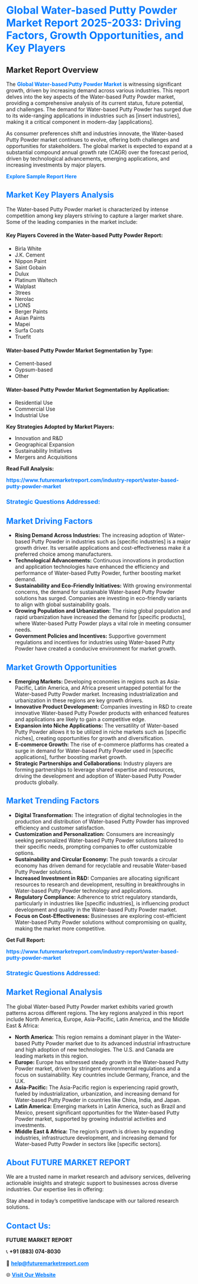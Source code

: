 <h1 style="color: #007BFF;">Global Water-based Putty Powder Market Report 2025-2033: Driving Factors, Growth Opportunities, and Key Players</h1>

<section id="overview">
<h2>Market Report Overview</h2>
<p>The <a href="https://www.futuremarketreport.com/industry-report/water-based-putty-powder-market" style="color: #007BFF; text-decoration: none;"><strong>Global Water-based Putty Powder Market</strong></a> is witnessing significant growth, driven by increasing demand across various industries. This report delves into the key aspects of the Water-based Putty Powder market, providing a comprehensive analysis of its current status, future potential, and challenges. The demand for Water-based Putty Powder has surged due to its wide-ranging applications in industries such as [insert industries], making it a critical component in modern-day [applications].</p>
<p>As consumer preferences shift and industries innovate, the Water-based Putty Powder market continues to evolve, offering both challenges and opportunities for stakeholders. The global market is expected to expand at a substantial compound annual growth rate (CAGR) over the forecast period, driven by technological advancements, emerging applications, and increasing investments by major players.</p>
</section>

<section id="overview">
<p><a href="https://www.futuremarketreport.com/request-sample/reportId=55379" style="color: #007BFF; text-decoration: none;"><strong>Explore Sample Report Here</strong></a></p>
</section>

<section id="key-players">
<h2 style="color: #007BFF;">Market Key Players Analysis</h2>
<p>The Water-based Putty Powder market is characterized by intense competition among key players striving to capture a larger market share. Some of the leading companies in the market include:</p>
<h4>Key Players Covered in the Water-based Putty Powder Report:</h4>
<ul><li>Birla White</li><li>J.K. Cement</li><li>Nippon Paint</li><li>Saint Gobain</li><li>Dulux</li><li>Platinum Waltech</li><li>Walplast</li><li>3trees</li><li>Nerolac</li><li>LIONS</li><li>Berger Paints</li><li>Asian Paints</li><li>Mapei</li><li>Surfa Coats</li><li>Truefit</li></ul>
<h4>Water-based Putty Powder Market Segmentation by Type:</h4>
<ul><li>Cement-based</li><li>Gypsum-based</li><li>Other</li></ul>

<h4>Water-based Putty Powder Market Segmentation by Application:</h4>
<ul><li>Residential Use</li><li>Commercial Use</li><li>Industrial Use</li></ul>
<p><strong>Key Strategies Adopted by Market Players:</strong></p>
<ul>
<li>Innovation and R&D</li>
<li>Geographical Expansion</li>
<li>Sustainability Initiatives</li>
<li>Mergers and Acquisitions</li>
</ul>
</section>

<section>
<p><strong>Read Full Analysis: </strong></p><a href="https://www.futuremarketreport.com/industry-report/water-based-putty-powder-market" style="color: #007BFF; text-decoration: none;"><strong>https://www.futuremarketreport.com/industry-report/water-based-putty-powder-market</strong></a>
<h3 style="color: #007BFF;">Strategic Questions Addressed:</h3>
</section>

<section id="driving-factors">
<h2 style="color: #007BFF;">Market Driving Factors</h2>
<ul>
<li><strong>Rising Demand Across Industries:</strong> The increasing adoption of Water-based Putty Powder in industries such as [specific industries] is a major growth driver. Its versatile applications and cost-effectiveness make it a preferred choice among manufacturers.</li>
<li><strong>Technological Advancements:</strong> Continuous innovations in production and application technologies have enhanced the efficiency and performance of Water-based Putty Powder, further boosting market demand.</li>
<li><strong>Sustainability and Eco-Friendly Initiatives:</strong> With growing environmental concerns, the demand for sustainable Water-based Putty Powder solutions has surged. Companies are investing in eco-friendly variants to align with global sustainability goals.</li>
<li><strong>Growing Population and Urbanization:</strong> The rising global population and rapid urbanization have increased the demand for [specific products], where Water-based Putty Powder plays a vital role in meeting consumer needs.</li>
<li><strong>Government Policies and Incentives:</strong> Supportive government regulations and incentives for industries using Water-based Putty Powder have created a conducive environment for market growth.</li>
</ul>
</section>

<section id="growth-opportunities">
<h2 style="color: #007BFF;">Market Growth Opportunities</h2>
<ul>
<li><strong>Emerging Markets:</strong> Developing economies in regions such as Asia-Pacific, Latin America, and Africa present untapped potential for the Water-based Putty Powder market. Increasing industrialization and urbanization in these regions are key growth drivers.</li>
<li><strong>Innovative Product Development:</strong> Companies investing in R&D to create innovative Water-based Putty Powder products with enhanced features and applications are likely to gain a competitive edge.</li>
<li><strong>Expansion into Niche Applications:</strong> The versatility of Water-based Putty Powder allows it to be utilized in niche markets such as [specific niches], creating opportunities for growth and diversification.</li>
<li><strong>E-commerce Growth:</strong> The rise of e-commerce platforms has created a surge in demand for Water-based Putty Powder used in [specific applications], further boosting market growth.</li>
<li><strong>Strategic Partnerships and Collaborations:</strong> Industry players are forming partnerships to leverage shared expertise and resources, driving the development and adoption of Water-based Putty Powder products globally.</li>
</ul>
</section>

<section id="trending-factors">
<h2 style="color: #007BFF;">Market Trending Factors</h2>
<ul>
<li><strong>Digital Transformation:</strong> The integration of digital technologies in the production and distribution of Water-based Putty Powder has improved efficiency and customer satisfaction.</li>
<li><strong>Customization and Personalization:</strong> Consumers are increasingly seeking personalized Water-based Putty Powder solutions tailored to their specific needs, prompting companies to offer customizable options.</li>
<li><strong>Sustainability and Circular Economy:</strong> The push towards a circular economy has driven demand for recyclable and reusable Water-based Putty Powder solutions.</li>
<li><strong>Increased Investment in R&D:</strong> Companies are allocating significant resources to research and development, resulting in breakthroughs in Water-based Putty Powder technology and applications.</li>
<li><strong>Regulatory Compliance:</strong> Adherence to strict regulatory standards, particularly in industries like [specific industries], is influencing product development and quality in the Water-based Putty Powder market.</li>
<li><strong>Focus on Cost-Effectiveness:</strong> Businesses are exploring cost-efficient Water-based Putty Powder solutions without compromising on quality, making the market more competitive.</li>
</ul>
</section>

<section>
<p><strong>Get Full Report: </strong></p><a href="https://www.futuremarketreport.com/industry-report/water-based-putty-powder-market" style="color: #007BFF; text-decoration: none;"><strong>https://www.futuremarketreport.com/industry-report/water-based-putty-powder-market</strong></a>
<h3 style="color: #007BFF;">Strategic Questions Addressed:</h3>
</section>


<section id="regional-analysis">
<h2 style="color: #007BFF;">Market Regional Analysis</h2>
<p>The global Water-based Putty Powder market exhibits varied growth patterns across different regions. The key regions analyzed in this report include North America, Europe, Asia-Pacific, Latin America, and the Middle East & Africa:</p>
<ul>
<li><strong>North America:</strong> This region remains a dominant player in the Water-based Putty Powder market due to its advanced industrial infrastructure and high adoption of new technologies. The U.S. and Canada are leading markets in this region.</li>
<li><strong>Europe:</strong> Europe has witnessed steady growth in the Water-based Putty Powder market, driven by stringent environmental regulations and a focus on sustainability. Key countries include Germany, France, and the U.K.</li>
<li><strong>Asia-Pacific:</strong> The Asia-Pacific region is experiencing rapid growth, fueled by industrialization, urbanization, and increasing demand for Water-based Putty Powder in countries like China, India, and Japan.</li>
<li><strong>Latin America:</strong> Emerging markets in Latin America, such as Brazil and Mexico, present significant opportunities for the Water-based Putty Powder market, supported by growing industrial activities and investments.</li>
<li><strong>Middle East & Africa:</strong> The region’s growth is driven by expanding industries, infrastructure development, and increasing demand for Water-based Putty Powder in sectors like [specific sectors].</li>
</ul>
</section>

<footer>
<h2 style="color: #007BFF;">About FUTURE MARKET REPORT</h2>
<p>We are a trusted name in market research and advisory services, delivering actionable insights and strategic support to businesses across diverse industries. Our expertise lies in offering:</p>

<p>Stay ahead in today’s competitive landscape with our tailored research solutions.</p>

<h2 style="color: #007BFF;">Contact Us:</h2>
<p><strong>FUTURE MARKET REPORT</strong></p>
<p>📞 <strong>+91 (883) 074-8030</strong></p>
<p>📧 <strong><a href="mailto:help@futuremarketreport.com" style="color: #007BFF;">help@futuremarketreport.com</a></strong></p>
<p>🌐 <strong><a href="https://www.futuremarketreport.com/" style="color: #007BFF;">Visit Our Website</a></strong></p>
</footer>